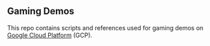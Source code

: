 ## Gaming Demos 
This repo contains scripts and references used for gaming demos on [Google Cloud Platform](https://cloud.google.com/) (GCP).
